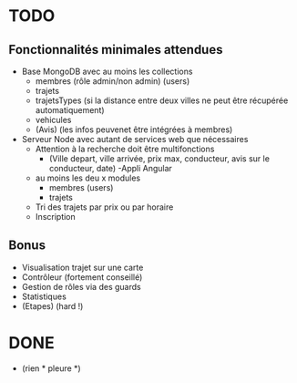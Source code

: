 # TODO

## Fonctionnalités minimales attendues
- Base MongoDB avec au moins les collections
  - membres (rôle admin/non admin) (users)
  - trajets
  - trajetsTypes (si la distance entre deux villes ne peut  être récupérée automatiquement)
  - vehicules
  - (Avis) (les infos peuvenet être intégrées à membres)
- Serveur Node avec autant de services web que nécessaires
  - Attention à la recherche doit être multifonctions
    - (Ville depart, ville arrivée, prix max, conducteur, avis sur le conducteur, date)
-Appli Angular
  - au moins les deu x modules
    - membres (users)
    - trajets
  - Tri des trajets par prix ou par horaire
  - Inscription

## Bonus
- Visualisation trajet sur une carte
- Contrôleur (fortement conseillé)
- Gestion de rôles via des guards
- Statistiques
- (Etapes) (hard !)

  

# DONE
 - (rien * pleure *)
